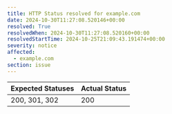 ```yaml
---
title: HTTP Status resolved for example.com
date: 2024-10-30T11:27:08.520146+00:00
resolved: True
resolvedWhen: 2024-10-30T11:27:08.520160+00:00
resolvedStartTime: 2024-10-25T21:09:43.191474+00:00
severity: notice
affected:
  - example.com
section: issue
---
```


| Expected Statuses | Actual Status  |
|-------------------|----------------|
| 200, 301, 302 | 200 |
